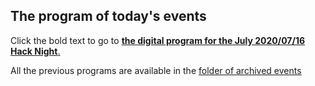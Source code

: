 ## The program of today's events

Click the bold text to go to [**the digital program for the July 2020/07/16 Hack Night**.](https://github.com/codeformilwaukee/hack-night-digital-programs/blob/master/archived_events/2020-07-18.md)

All the previous programs are available in the [folder of archived events](https://github.com/codeformilwaukee/hack-night-digital-programs/blob/master/archived_events)
